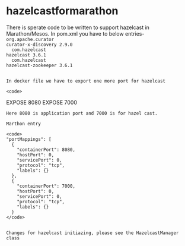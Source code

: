 # hazelcastformarathon
There is sperate code to be written to support hazelcast in Marathon/Mesos.
In pom.xml you have to below entries-
<code><dependency>
			<groupId>org.apache.curator</groupId>
			<artifactId>curator-x-discovery</artifactId>
			<version>2.9.0</version>
		</dependency>
	<dependency>
			<groupId>com.hazelcast</groupId>
			<artifactId>hazelcast</artifactId>
			<version>3.6.1</version>
		</dependency>
		<dependency>
			<groupId>com.hazelcast</groupId>
			<artifactId>hazelcast-zookeeper</artifactId>
			<version>3.6.1</version>
		</dependency>
    </code>
    
    
    In docker file we have to export one more port for hazelcast
    
    <code>
    
  EXPOSE 8080
  EXPOSE 7000
    </code>
    
    Here 8080 is application port and 7000 is for hazel cast.
    
    Marthon entry
    
    <code>
    "portMappings": [
      {
        "containerPort": 8080,
        "hostPort": 0,
        "servicePort": 0,
        "protocol": "tcp",
        "labels": {}
      },
      {
        "containerPort": 7000,
        "hostPort": 0,
        "servicePort": 0,
        "protocol": "tcp",
        "labels": {}
      }
    </code>
    
    
    Changes for hazelcast initiazing, please see the HazelcastManager class 

